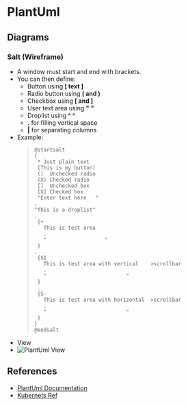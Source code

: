 # PlantUml

## Diagrams
### Salt (Wireframe)
* A window must start and end with brackets. 
* You can then define:
  * Button using **[ text ]**
  * Radio button using **( and )**
  * Checkbox using **[ and ]**
  * User text area using **" "**
  * Droplist using **^ ^**
  * **.** for filling vertical space
  * **|** for separating columns
* Example:
    >```
    >@startsalt
    >{
    >  * Just plain text
    >  [This is my button]
    >  ()  Unchecked radio
    >  (X) Checked radio
    >  []  Unchecked box
    >  [X] Checked box
    >  "Enter text here   "
    > .
    > ^This is a droplist^
    > .
    >  {+  
    >    This is test area
    >    . 
    >    "                   "
    >  }
    > .
    >  {SI  
    >    This is test area with vertical    >scrollbar
    >    .     
    >    "                          "
    >  }
    >  .
    >  {S-  
    >    This is test area with horizontal  >scrollbar
    >    .     
    >    "                          "
    >  }
    >}
    >@endsalt
    >```
* View
* ![PlantUml View](http://plantuml.com/plantuml/proxy?cache=no&src=https://raw.githubusercontent.com/deepaksama/Knowledge/main/plantuml/templates/plantuml-example.puml)
   
## References
* [PlantUml Documentation](https://plantuml.com)
* [Kubernets Ref](https://github.com/dcasati/kubernetes-PlantUML)
